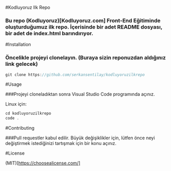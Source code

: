 #Kodluyoruz Ilk Repo

### Bu repo (Kodluyoruz)[Kodluyoruz.com] Front-End Eğitiminde oluşturduğumuz ilk repo. İçerisinde bir adet README dosyası, bir adet de index.html barındırıyor.

#Installation

### Öncelikle projeyi clonelayın. (Buraya sizin reponuzdan aldığınız link gelecek)

```javascript
git clone https://github.com/serkansentilay/kodluyoruzilkrepo
```

#Usage 

###Projeyi cloneladıktan sonra Visual Studio Code programında açınız.

Linux için:

```javascript
cd kodluyoruzilkrepo
code .
```

#Contributing

###Pull requestler kabul edilir. Büyük değişiklikler için, lütfen önce neyi değiştirmek istediğinizi tartışmak için bir konu açınız.

#License

(MIT)[https://choosealicense.com/]